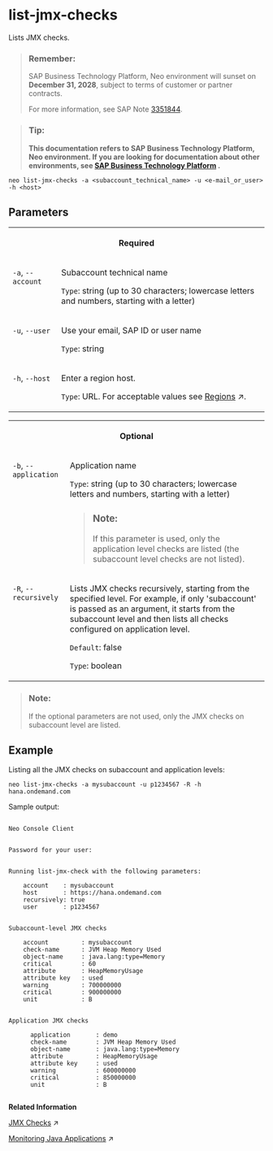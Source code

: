 <!-- loioc6fedee0a1394991a913ec94fb654826 -->

# list-jmx-checks

Lists JMX checks.



> ### Remember:  
> SAP Business Technology Platform, Neo environment will sunset on **December 31, 2028**, subject to terms of customer or partner contracts.
> 
> For more information, see SAP Note [3351844](https://me.sap.com/notes/3351844).

> ### Tip:  
> **This documentation refers to SAP Business Technology Platform, Neo environment. If you are looking for documentation about other environments, see [SAP Business Technology Platform](https://help.sap.com/docs/btp/sap-business-technology-platform/sap-business-technology-platform?version=Cloud) .**



```
neo list-jmx-checks -a <subaccount_technical_name> -u <e-mail_or_user> -h <host>
```



## Parameters


<table>
<tr>
<th valign="top" colspan="2">

Required

</th>
</tr>
<tr>
<td valign="top">

`-a`, `--account`

</td>
<td valign="top">

Subaccount technical name

`Type`: string \(up to 30 characters; lowercase letters and numbers, starting with a letter\)

</td>
</tr>
<tr>
<td valign="top">

`-u`, `--user`

</td>
<td valign="top">

Use your email, SAP ID or user name

`Type`: string

</td>
</tr>
<tr>
<td valign="top">

`-h`, `--host`

</td>
<td valign="top">

Enter a region host.

`Type`: URL. For acceptable values see [Regions](https://help.sap.com/viewer/65de2977205c403bbc107264b8eccf4b/Cloud/en-US/350356d1dc314d3199dca15bd2ab9b0e.html "You can deploy applications in different regions. Each region represents a geographical location (for example, Europe, US East) where applications, data, or services are hosted.") :arrow_upper_right:.

</td>
</tr>
</table>


<table>
<tr>
<th valign="top" colspan="2">

Optional

</th>
</tr>
<tr>
<td valign="top">

`-b`, `--application` 

</td>
<td valign="top">

Application name

`Type`: string \(up to 30 characters; lowercase letters and numbers, starting with a letter\)

> ### Note:  
> If this parameter is used, only the application level checks are listed \(the subaccount level checks are not listed\).



</td>
</tr>
<tr>
<td valign="top">

`-R`, `--recursively`

</td>
<td valign="top">

Lists JMX checks recursively, starting from the specified level. For example, if only 'subaccount' is passed as an argument, it starts from the subaccount level and then lists all checks configured on application level.

`Default`: false

`Type`: boolean

</td>
</tr>
</table>

> ### Note:  
> If the optional parameters are not used, only the JMX checks on subaccount level are listed.



<a name="loioc6fedee0a1394991a913ec94fb654826__section_rvn_ndz_5fb"/>

## Example

Listing all the JMX checks on subaccount and application levels:

```
neo list-jmx-checks -a mysubaccount -u p1234567 -R -h hana.ondemand.com
```

Sample output:

```
 
Neo Console Client


Password for your user:


Running list-jmx-check with the following parameters:

	account    : mysubaccount
	host       : https://hana.ondemand.com
	recursively: true
	user       : p1234567


Subaccount-level JMX checks

    account         : mysubaccount
    check-name      : JVM Heap Memory Used
    object-name     : java.lang:type=Memory
    critical        : 60
    attribute       : HeapMemoryUsage
    attribute key   : used
    warning         : 700000000
    critical        : 900000000 
    unit            : B


Application JMX checks
			
      application       : demo
      check-name        : JVM Heap Memory Used
      object-name       : java.lang:type=Memory
      attribute         : HeapMemoryUsage
      attribute key     : used
      warning           : 600000000
      critical          : 850000000
      unit              : B


```

**Related Information**  


[JMX Checks](https://help.sap.com/viewer/64f7d2b06c6b40a9b3097860c5930641/Cloud/en-US/ef5c05a713154945b347f87b54446c2b.html "Registering JMX checks for SAP Monitoring service allows alerting on any metric that is based on JMX MBean attribute.") :arrow_upper_right:

[Monitoring Java Applications](https://help.sap.com/viewer/64f7d2b06c6b40a9b3097860c5930641/Cloud/en-US/cf4b2953c2534c0a9b491abf5a4847d7.html "") :arrow_upper_right:

